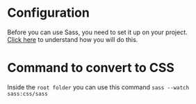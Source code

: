 # Configuration
Before you can use Sass, you need to set it up on your project.  
[Click here](https://sass-lang.com/guide/) to understand how you will do this.

# Command to convert to CSS
Inside the `root folder` you can use this command `sass --watch sass:css/sass`